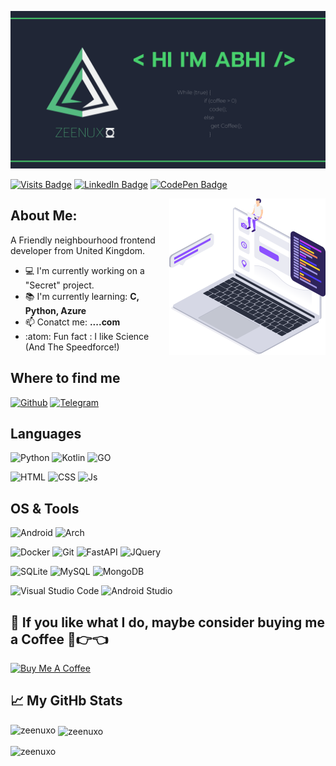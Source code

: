 ![Banner](https://github.com/Zeenuxo/zeenuxo/blob/main/banner.png)

[![Visits Badge](https://badges.pufler.dev/visits/braydoncoyer/braydoncoyer)](https:braydoncoyer.dev)
[![LinkedIn Badge](https://img.shields.io/badge/LinkedIn-Profile-informational?style=flat&logo=linkedin&logoColor=white&color=0D76A8)](https://www.linkedin.com/in/braydon-coyer/)
[![CodePen Badge](https://img.shields.io/badge/CodePen-Profile-informational?style=flat&logo=codepen&logoColor=white&color=black)](https://codepen.io/braydoncoyer)

<img align="right" alt="GIF" width="250" height="250"
 src="https://github.com/Zeenuxo/zeenuxo/blob/main/coder.png">
 


## About Me:
A Friendly neighbourhood frontend developer from United Kingdom.

- :computer: I'm currently working on a "Secret" project.
- :books: I'm currently learning: **C, Python, Azure**
- :mailbox: Conatct me: **....com**
- :atom: Fun fact : I like Science (And The Speedforce!)


## Where to find me

[![Github](https://img.shields.io/badge/-Github-181717?style=for-the-badge&logo=Github&logoColor=white)](https://github.com/zeenuxo)
[![Telegram](https://img.shields.io/badge/Telegram-2CA5E0?style=for-the-badge&logo=telegram&logoColor=white)](https://t.me/zeenuxo)


## Languages

![Python](https://img.shields.io/badge/Python-3776AB?style=for-the-badge&logo=python&logoColor=white)
![Kotlin](https://img.shields.io/badge/kotlin-%230095D5.svg?style=for-the-badge&logo=kotlin&logoColor=orange)
![GO](https://img.shields.io/badge/go-%2300ADD8.svg?style=for-the-badge&logo=go&logoColor=white)

![HTML](https://img.shields.io/badge/HTML5-E34F26?style=for-the-badge&logo=html5&logoColor=white)
![CSS](https://img.shields.io/badge/CSS3-1572B6?style=for-the-badge&logo=css3&logoColor=white)
![Js](https://img.shields.io/badge/JavaScript-323330?style=for-the-badge&logo=javascript&logoColor=F7DF1E)



## OS & Tools
![Android](https://img.shields.io/badge/Android-3DDC84?style=for-the-badge&logo=android&logoColor=white)
![Arch](https://img.shields.io/badge/Arch_Linux-1793D1?style=for-the-badge&logo=arch-linux&logoColor=white)

![Docker](https://img.shields.io/badge/Docker-2CA5E0?style=for-the-badge&logo=docker&logoColor=white)
![Git](https://img.shields.io/badge/Git-F05032?style=for-the-badge&logo=git&logoColor=white)
![FastAPI](https://img.shields.io/badge/fastapi-109989?style=for-the-badge&logo=FASTAPI&logoColor=white)
![JQuery](https://img.shields.io/badge/jQuery-0769AD?style=for-the-badge&logo=jquery&logoColor=white)

![SQLite](https://img.shields.io/badge/SQLite-07405E?style=for-the-badge&logo=sqlite&logoColor=white)
![MySQL](https://img.shields.io/badge/MySQL-00000F?style=for-the-badge&logo=mysql&logoColor=white)
![MongoDB](https://img.shields.io/badge/MongoDB-4EA94B?style=for-the-badge&logo=mongodb&logoColor=white)

![Visual Studio Code](https://img.shields.io/badge/Visual%20Studio%20Code-0078d7.svg?style=for-the-badge&logo=visual-studio-code&logoColor=white)
![Android Studio](https://img.shields.io/badge/Android%20Studio-3DDC84.svg?style=for-the-badge&logo=android-studio&logoColor=white)


## 🚧 If you like what I do, maybe consider buying me a Coffee 🥺👉👈

<a href="https://www.buymeacoffee.com/abhisheknaiidu" target="_blank"><img src="https://cdn.buymeacoffee.com/buttons/v2/default-red.png" alt="Buy Me A Coffee" width="150" ></a>



## 📈 My GitHb Stats

<p><img align="left" src="https://github-readme-stats.vercel.app/api/top-langs?username=zeenuxo&show_icons=true&locale=en&layout=compact" alt="zeenuxo" /></p>

<p>&nbsp;<img align="center" src="https://github-readme-stats.vercel.app/api?username=zeenuxo&show_icons=true&locale=en" alt="zeenuxo" /></p>

<p><img align="center" src="https://github-readme-streak-stats.herokuapp.com/?user=zeenuxo&" alt="zeenuxo" /></p>
